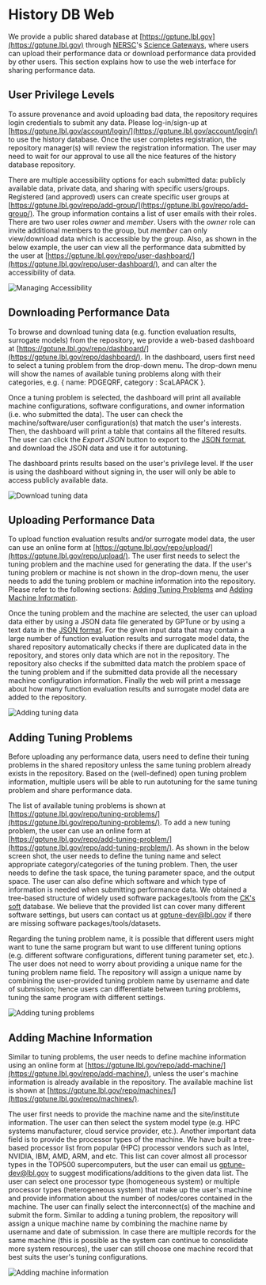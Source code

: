 # History DB Web

We provide a public shared database at [https://gptune.lbl.gov](https://gptune.lbl.gov) through [NERSC](https://www.nersc.gov)'s [Science Gateways](https://docs.nersc.gov/services/science-gateways/), where users can upload their performance data or download performance data provided by other users.
This section explains how to use the web interface for sharing performance data.

## User Privilege Levels

To assure provenance and avoid uploading bad data, the repository requires login credentials to submit any data.
Please log-in/sign-up at [https://gptune.lbl.gov/account/login/](https://gptune.lbl.gov/account/login/) to use the history database.
Once the user completes registration, the repository manager(s) will review the registration information.
The user may need to wait for our approval to use all the nice features of the history database repository.

There are multiple accessibility options for each submitted data: publicly available data, private data, and sharing with specific users/groups.
Registered (and approved) users can create specific user groups at [https://gptune.lbl.gov/repo/add-group/](https://gptune.lbl.gov/repo/add-group/).
The group information contains a list of user emails with their roles.
There are two user roles *owner* and *member*.
Users with the *owner* role can invite additional members to the group, but *member* can only view/download data which is accessible by the group.
Also, as shown in the below example, the user can view all the performance data submitted by the user at [https://gptune.lbl.gov/repo/user-dashboard/](https://gptune.lbl.gov/repo/user-dashboard/), and can alter the accessibility of data.

![Managing Accessibility](../static/accessibility.png)

## Downloading Performance Data

To browse and download tuning data (e.g. function evaluation results, surrogate models) from the repository, we provide a web-based dashboard at [https://gptune.lbl.gov/repo/dashboard/](https://gptune.lbl.gov/repo/dashboard/).
In the dashboard, users first need to select a tuning problem from the drop-down menu.
The drop-down menu will show the names of available tuning problems along with their categories, e.g. { name: PDGEQRF, category : ScaLAPACK }.

Once a tuning problem is selected, the dashboard will print all available machine configurations, software configurations, and owner information (i.e. who submitted the data).
The user can check the machine/software/user configuration(s) that match the user's interests.
Then, the dashboard will print a table that contains all the filtered results.
The user can click the *Export JSON* button to export to the [JSON format](../static/overview.md), and download the JSON data and use it for autotuning.

The dashboard prints results based on the user's privilege level.
If the user is using the dashboard without signing in, the user will only be able to access publicly available data.

![Download tuning data](../static/downloading.png)

## Uploading Performance Data

To upload function evaluation results and/or surrogate model data, the user can use an online form at [https://gptune.lbl.gov/repo/upload/](https://gptune.lbl.gov/repo/upload/).
The user first needs to select the tuning problem and the machine used for generating the data.
If the user's tuning problem or machine is not shown in the drop-down menu, the user needs to add the tuning problem or machine information into the repository.
Please refer to the following sections: [Adding Tuning Problems](#adding-tuning-problem) and [Adding Machine Information](#adding-machine-information).

Once the tuning problem and the machine are selected, the user can upload data either by using a JSON data file generated by GPTune or by using a text data in the [JSON format](../static/overview.md).
For the given input data that may contain a large number of function evaluation results and surrogate model data, the shared repository automatically checks if there are duplicated data in the repository, and stores only data which are not in the repository.
The repository also checks if the submitted data match the problem space of the tuning problem and if the submitted data provide all the necessary machine configuration information.
Finally the web will print a message about how many function evaluation results and surrogate model data are added to the repository.

![Adding tuning data](../static/uploading.png)

## Adding Tuning Problems

Before uploading any performance data, users need to define their tuning problems in the shared repository unless the same tuning problem already exists in the repository.
Based on the (well-defined) open tuning problem information, multiple users will be able to run autotuning for the same tuning problem and share performance data.

The list of available tuning problems is shown at [https://gptune.lbl.gov/repo/tuning-problems/](https://gptune.lbl.gov/repo/tuning-problems/).
To add a new tuning problem, the user can use an online form at [https://gptune.lbl.gov/repo/add-tuning-problem/](https://gptune.lbl.gov/repo/add-tuning-problem/).
As shown in the below screen shot, the user needs to define the tuning name and select appropriate category/categories of the tuning problem.
Then, the user needs to define the task space, the tuning parameter space, and the output space.
The user can also define which software and which type of information is needed when submitting performance data.
We obtained a tree-based structure of widely used software packages/tools from the [CK's soft](https://cknowledge.io/c/module/soft) database.
We believe that the provided list can cover many different software settings, but users can contact us at gptune-dev@lbl.gov if there are missing software packages/tools/datasets.

Regarding the tuning problem name, it is possible that different users might want to tune the same program but want to use different tuning options (e.g. different software configurations, different tuning parameter set, etc.).
The user does not need to worry about providing a unique name for the tuning problem name field.
The repository will assign a unique name by combining the user-provided tuning problem name by username and date of submission; hence users can differentiate between tuning problems, tuning the same program with different settings.

![Adding tuning problems](../static/adding_tuning_problem.png)

## Adding Machine Information

Similar to tuning problems, the user needs to define machine information using an online form at [https://gptune.lbl.gov/repo/add-machine/](https://gptune.lbl.gov/repo/add-machine/), unless the user's machine information is already available in the repository.
The available machine list is shown at [https://gptune.lbl.gov/repo/machines/](https://gptune.lbl.gov/repo/machines/).

The user first needs to provide the machine name and the site/institute information.
The user can then select the system model type (e.g. HPC systems manufacturer, cloud service provider, etc.).
Another important data field is to provide the processor types of the machine.
We have built a tree-based processor list from popular (HPC) processor vendors such as Intel, NVIDIA, IBM, AMD, ARM, and etc.
This list can cover almost all processor types in the TOP500 supercomputers, but the user can email us gptune-dev@lbl.gov to suggest modifications/additions to the given data list.
The user can select one processor type (homogeneous system) or multiple processor types (heterogeneous system) that make up the user's machine and provide information about the number of nodes/cores contained in the machine.
The user can finally select the interconnect(s) of the machine and submit the form.
Similar to adding a tuning problem, the repository will assign a unique machine name by combining the machine name by username and date of submission.
In case there are multiple records for the same machine (this is possible as the system can continue to consolidate more system resources), the user can still choose one machine record that best suits the user's tuning configurations.

![Adding machine information](../static/adding_machine.png)


